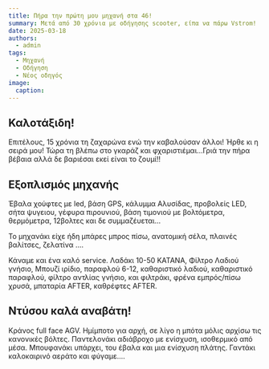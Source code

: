 ```yaml
---
title: Πήρα την πρώτη μου μηχανή στα 46!
summary: Μετά από 30 χρόνια με οδήγησης scooter, είπα να πάρω Vstrom!
date: 2025-03-18
authors:
  - admin
tags:
  - Μηχανή
  - Οδήγηση
  - Νέος οδηγός
image:
  caption: 
---
```




## Καλοτάξιδη!
Επιτέλους, 15 χρόνια τη ζαχαρώνα ενώ την καβαλούσαν άλλοι! Ήρθε κι η σειρά μου!
Τώρα τη βλέπω στο γκαράζ και φχαριστιέμαι...Γριά την πήρα βέβαια αλλά δε βαριέσαι εκεί είναι το ζουμί!!


## Εξοπλισμός μηχανής
Έβαλα χούφτες με led, βάση GPS, κάλυμμα Αλυσίδας, προβολείς LED, σήτα ψυγειου, γέφυρα πιρουνιού, βάση τιμονιού με βολτόμετρα, θερμόμετρα, 12βολτες και δε συμμαζέυεται...

Το μηχανάκι είχε ήδη μπάρες μπρος πίσω, ανατομική σέλα, πλαινές βαλίτσες, ζελατίνα ....

Κάναμε και ένα καλό service. Λαδάκι 10-50 ΚΑΤΑΝΑ, Φίλτρο Λαδιού γνήσιο, Μπουζί ιρίδιο, παραφλού 6-12, καθαριστικό λαδιού, καθαριστικό παραφλού, φίλτρο αντλίας γνήσιο, και φιλτράκι, φρένα εμπρός/πίσω χρυσά, μπαταρία AFTER, καθρέφτες AFTER. 


## Ντύσου καλά αναβάτη!

Κράνος full face AGV. Ημίμποτο για αρχή, σε λίγο η μπότα μόλις αρχίσω τις κανονικές βόλτες. Παντελονάκι αδιάβροχο με ενίσχυση, ισοθερμικό από μέσα. Μπουφανάκι υπάρχει, του έβαλα και μια ενίσχυση πλάτης. Γαντάκι καλοκαιρινό αεράτο και φύγαμε....

